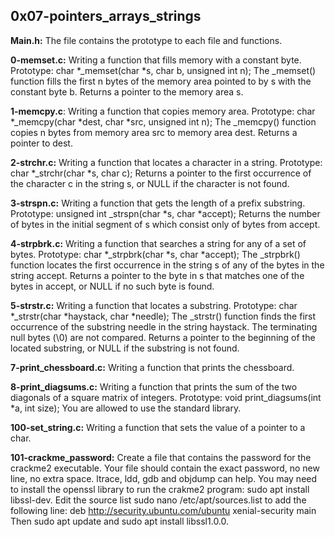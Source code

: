 ## 0x07-pointers_arrays_strings

**Main.h:** The file contains the prototype to each file and functions.

**0-memset.c:** Writing a function that fills memory with a constant byte.
Prototype: char *_memset(char *s, char b, unsigned int n);
The _memset() function fills the first n bytes of the memory area pointed to by s with the constant byte b.
Returns a pointer to the memory area s.

**1-memcpy.c**: Writing a function that copies memory area.
Prototype: char *_memcpy(char *dest, char *src, unsigned int n);
The _memcpy() function copies n bytes from memory area src to memory area dest.
Returns a pointer to dest.

**2-strchr.c:** Writing a function that locates a character in a string.
Prototype: char *_strchr(char *s, char c);
Returns a pointer to the first occurrence of the character c in the string s, or NULL if the character is not found.

**3-strspn.c:** Writing a function that gets the length of a prefix substring.
Prototype: unsigned int _strspn(char *s, char *accept);
Returns the number of bytes in the initial segment of s which consist only of bytes from accept.

**4-strpbrk.c:** Writing a function that searches a string for any of a set of bytes.
Prototype: char *_strpbrk(char *s, char *accept);
The _strpbrk() function locates the first occurrence in the string s of any of the bytes in the string accept.
Returns a pointer to the byte in s that matches one of the bytes in accept, or NULL if no such byte is found.

**5-strstr.c:** Writing a function that locates a substring.
Prototype: char *_strstr(char *haystack, char *needle);
The _strstr() function finds the first occurrence of the substring needle in the string haystack. The terminating null bytes (\0) are not compared.
Returns a pointer to the beginning of the located substring, or NULL if the substring is not found.

**7-print_chessboard.c:** Writing a function that prints the chessboard.

**8-print_diagsums.c:** Writing a function that prints the sum of the two diagonals of a square matrix of integers.
Prototype: void print_diagsums(int *a, int size);
You are allowed to use the standard library.

**100-set_string.c:** Writing a function that sets the value of a pointer to a char.

**101-crackme_password:** Create a file that contains the password for the crackme2 executable.
Your file should contain the exact password, no new line, no extra space.
ltrace, ldd, gdb and objdump can help.
You may need to install the openssl library to run the crakme2 program: sudo apt install libssl-dev.
Edit the source list sudo nano /etc/apt/sources.list to add the following line: deb http://security.ubuntu.com/ubuntu xenial-security main Then sudo apt update and sudo apt install libssl1.0.0.
